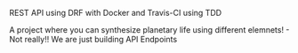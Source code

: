REST API using DRF with Docker and Travis-CI using TDD

A project where you can synthesize planetary life using different elemnets! -  Not really!! We are just building API Endpoints